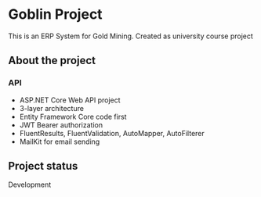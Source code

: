 # Goblin Project

This is an ERP System for Gold Mining. Created as university course project

## About the project

### API
- ASP.NET Core Web API project
- 3-layer architecture
- Entity Framework Core code first
- JWT Bearer authorization
- FluentResults, FluentValidation, AutoMapper, AutoFilterer
- MailKit for email sending

## Project status
Development
